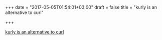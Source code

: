 +++
date = "2017-05-05T01:54:01+03:00"
draft = false
title = "kurly is an alternative to curl"

+++

<p><a href="https://github.com/davidjpeacock/kurly">kurly is an alternative to curl</a></p>
